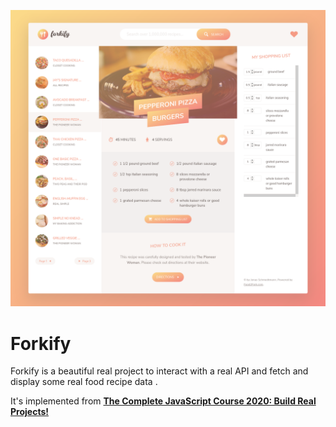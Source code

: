 ![](https://github.com/mostafamt/Forkify/blob/master/dist/img/READMEIMG.png)
# Forkify
Forkify is a beautiful real project to interact with a real API and fetch and display some real food recipe data .<br>

It's implemented from [**The Complete JavaScript Course 2020: Build Real Projects!**](https://www.udemy.com/course/the-complete-javascript-course/)
